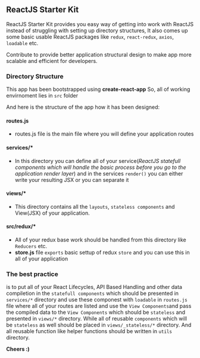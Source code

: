 ## ReactJS Starter Kit

ReactJS Starter Kit provides you easy way of getting into work with ReactJS
instead of struggling with setting up directory structures,
It also comes up some basic usable ReactJS packages like
`redux`, `react-redux`, `axios`, `loadable` etc.

Contribute to provide better application structural design
to make app more scalable and efficient for developers.

### Directory Structure

This app has been bootstrapped using **create-react-app**
So, all of working envirnoment lies in `src` folder

And here is the structure of the app how it has been designed:

#### routes.js

- routes.js file is the main file where you will define your application routes


#### services/*

- In this directory you can define all of your service(*ReactJS statefull components which will handle the basic process before you go to the application render layer*) and in the services `render()` you can either write your resulting JSX or you can separate it

#### views/*

- This directory contains all the `layouts`, `stateless components` and View(JSX) of your application.

#### src/redux/*

- All of your redux base work should be handled from this directory like `Reducers` etc.
- **store.js** file `exports` basic settup of redux `store` and you can use this in all of your application




### The best practice 

is to put all of your React Lifecycles, API Based Handling and other data compiletion in the `statefull components` which should be presented in `services/*` directory and use these componest with `loadable` in `routes.js` file where all of your routes are listed and use the `View Components`and pass the compiled data to the `View Components` which should be `stateless` and presented in `views/*` directory. While all of reusable `components` which will be `stateless` as well should be placed in `views/_stateless/*` directory. And all reusable function like helper functions should be written in `utils` directory.



**Cheers :)**
